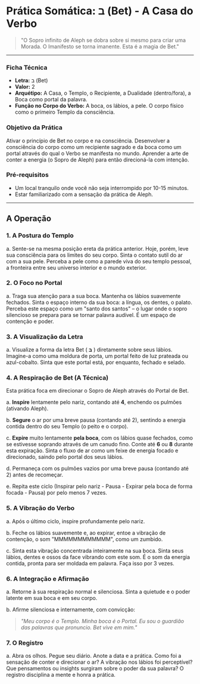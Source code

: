 # Prática Somática: ב (Bet) - A Casa do Verbo

> "O Sopro infinito de Aleph se dobra sobre si mesmo para criar uma Morada. O Imanifesto se torna imanente. Esta é a magia de Bet."

---

### Ficha Técnica

* **Letra:** ב (Bet)
* **Valor:** 2
* **Arquétipo:** A Casa, o Templo, o Recipiente, a Dualidade (dentro/fora), a Boca como portal da palavra.
* **Função no Corpo do Verbo:** A boca, os lábios, a pele. O corpo físico como o primeiro Templo da consciência.

### Objetivo da Prática

Ativar o princípio de Bet no corpo e na consciência. Desenvolver a consciência do corpo como um recipiente sagrado e da boca como um portal através do qual o Verbo se manifesta no mundo. Aprender a arte de conter a energia (o Sopro de Aleph) para então direcioná-la com intenção.

### Pré-requisitos

* Um local tranquilo onde você não seja interrompido por 10-15 minutos.
* Estar familiarizado com a sensação da prática de Aleph.

---

## A Operação

### 1. A Postura do Templo

a. Sente-se na mesma posição ereta da prática anterior. Hoje, porém, leve sua consciência para os limites do seu corpo. Sinta o contato sutil do ar com a sua pele. Perceba a pele como a parede viva do seu templo pessoal, a fronteira entre seu universo interior e o mundo exterior.

### 2. O Foco no Portal

a. Traga sua atenção para a sua boca. Mantenha os lábios suavemente fechados. Sinta o espaço interno da sua boca: a língua, os dentes, o palato. Perceba este espaço como um "santo dos santos" – o lugar onde o sopro silencioso se prepara para se tornar palavra audível. É um espaço de contenção e poder.

### 3. A Visualização da Letra

a. Visualize a forma da letra Bet ( **ב** ) diretamente sobre seus lábios. Imagine-a como uma moldura de porta, um portal feito de luz prateada ou azul-cobalto. Sinta que este portal está, por enquanto, fechado e selado.

### 4. A Respiração de Bet (A Técnica)

Esta prática foca em direcionar o Sopro de Aleph através do Portal de Bet.

a. **Inspire** lentamente pelo nariz, contando até **4**, enchendo os pulmões (ativando Aleph).

b. **Segure** o ar por uma breve pausa (contando até 2), sentindo a energia contida dentro do seu Templo (o peito e o corpo).

c. **Expire** muito lentamente **pela boca**, com os lábios quase fechados, como se estivesse soprando através de um canudo fino. Conte até **6** ou **8** durante esta expiração. Sinta o fluxo de ar como um feixe de energia focado e direcionado, saindo pelo portal dos seus lábios.

d. Permaneça com os pulmões vazios por uma breve pausa (contando até 2) antes de recomeçar.

e. Repita este ciclo (Inspirar pelo nariz - Pausa - Expirar pela boca de forma focada - Pausa) por pelo menos 7 vezes.

### 5. A Vibração do Verbo

a. Após o último ciclo, inspire profundamente pelo nariz.

b. Feche os lábios suavemente e, ao expirar, entoe a vibração de contenção, o som "MMMMMMMMMMMM", como um zumbido.

c. Sinta esta vibração concentrada inteiramente na sua boca. Sinta seus lábios, dentes e ossos da face vibrando com este som. É o som da energia contida, pronta para ser moldada em palavra. Faça isso por 3 vezes.

### 6. A Integração e Afirmação

a. Retorne à sua respiração normal e silenciosa. Sinta a quietude e o poder latente em sua boca e em seu corpo.

b. Afirme silenciosa e internamente, com convicção:

> *"Meu corpo é o Templo. Minha boca é o Portal. Eu sou o guardião das palavras que pronuncio. Bet vive em mim."*

### 7. O Registro

a. Abra os olhos. Pegue seu diário. Anote a data e a prática. Como foi a sensação de conter e direcionar o ar? A vibração nos lábios foi perceptível? Que pensamentos ou insights surgiram sobre o poder da sua palavra? O registro disciplina a mente e honra a prática.

